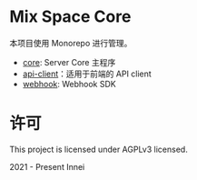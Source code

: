 # Mix Space Core

本项目使用 Monorepo 进行管理。

- [core](./apps/core): Server Core 主程序
- [api-client](./packages/api-client)：适用于前端的 API client 
- [webhook](./packages/webhook): Webhook SDK

# 许可

This project is licensed under AGPLv3 licensed. 

2021 - Present Innei
